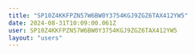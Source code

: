 ```yaml
---
title: "SP10Z4KKFPZN57W6BW0Y3754KGJ9ZGZ6TAX412YW5"
date: 2024-08-31T10:09:00.061Z
user: SP10Z4KKFPZN57W6BW0Y3754KGJ9ZGZ6TAX412YW5
layout: "users"
---
```

    